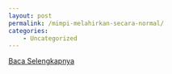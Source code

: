 ```yaml
---
layout: post
permalink: /mimpi-melahirkan-secara-normal/
categories:
    - Uncategorized
---
```


[Baca Selengkapnya](/03)